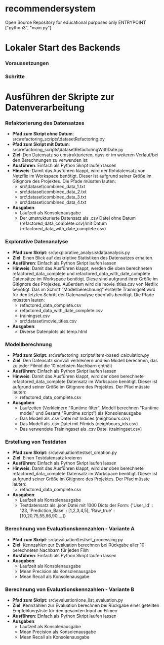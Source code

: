 # recommendersystem
Open Source Repository for educational purposes only 
ENTRYPOINT ["python3", "main.py"]

# Lokaler Start des Backends

### Voraussetzungen 

### Schritte

# Ausführen der Skripte zur Datenverarbeitung

### Refaktorierung des Datensatzes
- **Pfad zum Skript ohne Datum**: src\refactoring_scripts\datasetRefactoring.py
- **Pfad zum Skript mit Datum**: src\refactoring_scripts\datasetRefactoringWithDate.py
- **Ziel**: Den Datensatz so umstrukturieren, dass er im weiteren Verlauf/bei den Berechnungen zu verwenden ist
- **Ausführen**: Einfach als Python Skript laufen lassen
- **Hinweis**: Damit das Ausführen klappt, wird der Rohdatensatz von Netzflix im Workspace benötigt. Dieser ist aufgrund seiner Größe im Gitignore des Projektes. Die Pfade müssten lauten:
    - src\dataset\combined_data_1.txt
    - src\dataset\combined_data_2.txt
    - src\dataset\combined_data_3.txt
    - src\dataset\combined_data_4.txt
- **Ausgaben**: 
    - Laufzeit als Konsolenausgabe
    - Der umstrukturierte Datensatz als .csv Datei ohne Datum (refactored_data_complete.csv)/mit Datum (refactored_data_with_date_complete.csv)

### Explorative Datenanalyse
- **Pfad zum Skript**: src\explorative_analysis\dataanalysis.py
- **Ziel**: Einen Blick auf deskriptive Statistiken des Datensatzes erhalten.
- **Ausführen**: Einfach als Python Skript laufen lassen
- **Hinweis**: Damit das Ausführen klappt, werden die oben berechneten refactored_data_complete und refactored_data_with_date_complete Datensätze im Workspace benötigt. Diese sind aufgrund ihrer Größe im Gitignore des Projektes. Außerdem wird die movie_titles.csv von Netflix benötigt. Das im Schritt "Modellberechnung" erstellte Trainingset wird für den letzten Schritt der Datenanalyse ebenfalls benötigt. Die Pfade müssten lauten:
    - refactored_data_complete.csv
    - refactored_data_with_date_complete.csv
    - trainingset.csv
    - src\dataset\movie_titles.csv
- **Ausgaben**: 
    - Diverse Datenplots als temp.html

### Modellberechnung
- **Pfad zum Skript**: src\refactoring_scripts\item-based_calculation.py
- **Ziel**: Den Datensatz sinnvoll verkleinern und ein Modell berechnen, das zu jeder Filmid die 10 nächsten Nachbarn enthält
- **Ausführen**: Einfach als Python Skript laufen lassen
- **Hinweis**: Damit das Ausführen klappt, wird der oben berechnete refactored_data_complete Datensatz im Workspace benötigt. Dieser ist aufgrund seiner Größe im Gitignore des Projektes. Der Pfad müsste lauten:
    - refactored_data_complete.csv
- **Ausgaben**: 
    - Laufzeiten (Verkleinern "Runtime filter", Modell berechnen "Runtime model" und Gesamt "Runtime script") als Konsolenausgabe
    - Das Modell als .csv Datei mit Indices (neighbours.csv)
    - Das Modell als .csv Datei mit Filmids (neighbours_ids.csv)
    - Das verwendete Trainingsset als .csv Datei (trainingset.csv)

### Erstellung von Testdaten 
- **Pfad zum Skript**: src\evaluation\testset_creation.py
- **Ziel**: Einen Testdatensatz kreieren 
- **Ausführen**: Einfach als Python Skript laufen lassen
- **Hinweis**: Damit das Ausführen klappt, wird der oben berechnete refactored_data_complete Datensatz im Workspace benötigt. Dieser ist aufgrund seiner Größe im Gitignore des Projektes. Der Pfad müsste lauten:
    - refactored_data_complete.csv
- **Ausgaben**: 
    - Laufzeit als Konsolenausgabe
    - Testdatensatz als .json Datei mit 1000 Dicts der Form: {'User_Id' : 123, 'Prediction_Base' : [1,2,3,4,5], 'Raw_true' : [10,20,75,55,66,90,...]}

### Berechnung von Evaluationskennzahlen - Variante A  
- **Pfad zum Skript**: src\evaluation\testset_processing.py
- **Ziel**: Kennzahlen zur Evaluation berechnen bei Rückgabe aller 10 berechneten Nachbarn für jeden Film
- **Ausführen**: Einfach als Python Skript laufen lassen
- **Ausgaben**: 
    - Laufzeit als Konsolenausgabe
    - Mean Precision als Konsolenausgabe
    - Mean Recall als Konsolenausgabe

### Berechnung von Evaluationskennzahlen - Variante B  
- **Pfad zum Skript**: src\evaluation\one_list_evaluation.py
- **Ziel**: Kennzahlen zur Evaluation berechnen bei Rückgabe einer geteilten Empfehlungsliste für den gesamten Input an Filmen
- **Ausführen**: Einfach als Python Skript laufen lassen
- **Ausgaben**: 
    - Laufzeit als Konsolenausgabe
    - Mean Precision als Konsolenausgabe
    - Mean Recall als Konsolenausgabe